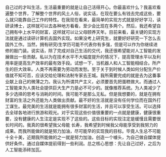 自己过的才叫生活，生活最重要的就是让自己活得开心。你最喜欢什么？我喜欢看遍整个世界，了解整个世界的风土人俗，说实话，在现在要么有钱去完成这些，要么就只能靠自己工作的特性。在我现在看来，最简单的实现方式就是好好学习，读研读博士，这样就可以去各种地方看看，至少会比现在多两个。然后，我还希望自己拥有中上水平的财富，这样就可以让父母颐养天年。目前来看，最关键的实现方法就是通过读研计算机去国外实现。如果没考上研究生，就要好好研究一下怎么去国外工作。当然，拥有研究i生学历可能不代表你有多强，但是可以作为你继续进修的敲门装。说实话，除了完成对自己生活的交代，我还很希望能对人工智能的发展做出一些贡献。私以为在技术水平不大幅度提升的情况下，提高管理水平以及利用率是提高生产效率的最有效手段。试想一下，当机器人和人工智能相结合。所产生的巨大效率。人类不再需要为劳动而发愁。至于关于到时候人类如何分配生产价值就不知可否，应该交给伦理和法制专家去王城。我所需要完成的就是去为这番事业献上自己的微薄之力。我认为所谓共产主义，必须要首先把蛋糕做大。而通过人工智能来为人类社会提供巨大生产力是必不可少的。就像推荐系统。为人类减少了多少选择的思考与消耗的时间。我可能不是那么无私。但是我想要的，就是在拥有财富的生活之外还能为人类做出贡献。最不好的生活就是没有任何学位而在国外打工谋生。最完美的生活就是能拥有很多财富的生活，并且可以享受生活。可以选择去全球各地进行旅游和观光。对于实现这些价值很重要的一点就是健康，健康很重要，没有健康的人生注定是实现不了这些的。这些目标的实现注定是缓慢且需要很长时间的。我真的很希望我父母能 长寿，我希望到时候我父母能享受到我努力的成果。而我所能做的就是努力加油，尽可能早的实现我的目标。毕竟人生总不可能十全十美，近期我所能做的之一就是努力加油，创造一个噱头，为自己做自媒体提供好条件。通过自媒体提前得到一些利润。总之核心思想：先让自己过好，之后为人工智能添砖加瓦。